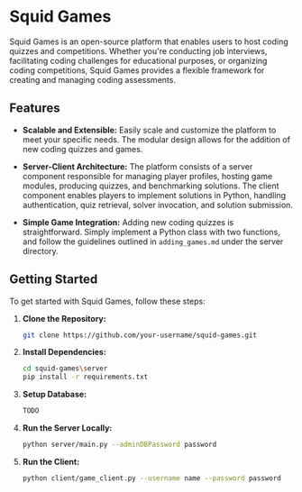 # Squid Games

Squid Games is an open-source platform that enables users to host coding quizzes and competitions. Whether you're conducting job interviews, facilitating coding challenges for educational purposes, or organizing coding competitions, Squid Games provides a flexible framework for creating and managing coding assessments.

## Features

- **Scalable and Extensible:** Easily scale and customize the platform to meet your specific needs. The modular design allows for the addition of new coding quizzes and games.

- **Server-Client Architecture:** The platform consists of a server component responsible for managing player profiles, hosting game modules, producing quizzes, and benchmarking solutions. The client component enables players to implement solutions in Python, handling authentication, quiz retrieval, solver invocation, and solution submission.

- **Simple Game Integration:** Adding new coding quizzes is straightforward. Simply implement a Python class with two functions, and follow the guidelines outlined in `adding_games.md` under the server directory.

## Getting Started

To get started with Squid Games, follow these steps:

1. **Clone the Repository:**
   ```bash
   git clone https://github.com/your-username/squid-games.git

2. **Install Dependencies:**
   ```bash
   cd squid-games\server
   pip install -r requirements.txt

2. **Setup Database:**
   ```bash
   TODO
   
4. **Run the Server Locally:**
   ```bash
   python server/main.py --adminDBPassword password

4. **Run the Client:**
   ```bash
   python client/game_client.py --username name --password password
